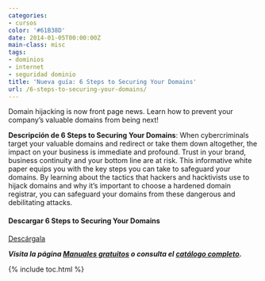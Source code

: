 ```yaml
---
categories:
- cursos
color: '#61B38D'
date: 2014-01-05T00:00:00Z
main-class: misc
tags:
- dominios
- internet
- seguridad dominio
title: 'Nueva guía: 6 Steps to Securing Your Domains'
url: /6-steps-to-securing-your-domains/
---
```


[<amp-img on="tap:lightbox1" role="button" tabindex="0" layout="responsive" src="/assets/img/2014/01/six-steps-to-securing-your-domains-2.png" alt="6 Steps to Securing Your Domains" width="199px" height="258px" />][1]

Domain hijacking is now front page news. Learn how to prevent your company&#8217;s valuable domains from being next!

**Descripción de 6 Steps to Securing Your Domains**: When cybercriminals target your valuable domains and redirect or take them down altogether, the impact on your business is immediate and profound. Trust in your brand, business continuity and your bottom line are at risk. This informative white paper equips you with the key steps you can take to safeguard your domains. By learning about the tactics that hackers and hacktivists use to hijack domains and why it&#8217;s important to choose a hardened domain registrar, you can safeguard your domains from these dangerous and debilitating attacks.

#### Descargar 6 Steps to Securing Your Domains

<div class="button-post">
<a href="http://elbauldelprogramador.tradepub.com/free/w_mm47/" target="_blank" class="wi-button style-3">Descárgala<i class="icon-download icon-2x"></i></a>
</div>

***Visita la página [Manuales gratuitos][2] o consulta el [catálogo completo][3].***



 [1]: http://elbauldelprogramador.tradepub.com/free/w_mm47/prgm.cgi
 [2]: https://elbauldelprogramador.com/manuales-gratuitos/
 [3]: http://elbauldelprogramador.tradepub.com/category/information-technology/1207/ "Catálogo completo de Guías gratuítas "

{% include toc.html %}
